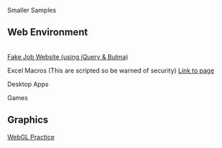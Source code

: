 Smaller Samples

## Web Environment
<br>
<a href="comp-business-site/home.html">Fake Job Website (using jQuery & Bulma)</a>

Excel Macros (This are scripted so be warned of security)
[Link to page](excel-macros/macros.html)

Desktop Apps

Games

## Graphics
[WebGL Practice](Webgl.md)
<br>
